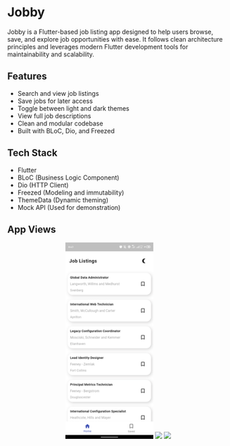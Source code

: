 # Jobby

Jobby is a Flutter-based job listing app designed to help users browse, save, and explore job opportunities with ease. It follows clean architecture principles and leverages modern Flutter development tools for maintainability and scalability.

## Features

- Search and view job listings
- Save jobs for later access
- Toggle between light and dark themes
- View full job descriptions
- Clean and modular codebase
- Built with BLoC, Dio, and Freezed

## Tech Stack

- Flutter
- BLoC (Business Logic Component)
- Dio (HTTP Client)
- Freezed (Modeling and immutability)
- ThemeData (Dynamic theming)
- Mock API (Used for demonstration)

## App Views

<p align="center">
  <img src="assets\app_screenshots\light_mode.png" width="200" />
  <img src="screenshots/screenshot2.png" width="200" /> 
  <img src="screenshots/screenshot3.png" width="200" />
</p>

